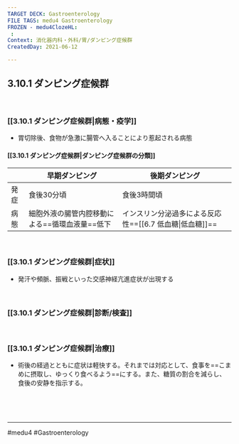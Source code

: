 ```yaml
---
TARGET DECK: Gastroenterology
FILE TAGS: medu4 Gastroenterology
FROZEN - medu4ClozeHL:
 : 
Context: 消化器内科・外科/胃/ダンピング症候群
CreatedDay: 2021-06-12

---
```


## 3.10.1 ダンピング症候群

<br>

### [[3.10.1 ダンピング症候群|病態・疫学]]
* 胃切除後、食物が急激に腸管へ入ることにより惹起される病態
#### [[3.10.1 ダンピング症候群|ダンピング症候群の分類]]
| |早期ダンピング|後期ダンピング|
|---|---|---|
|発症|食後30分頃|食後3時間頃|
|病態|細胞外液の腸管内腔移動による==循環血液量==低下|インスリン分泌過多による反応性==[[6.7 低血糖\|低血糖]]==|
<!--ID: 1624766942982-->


<br>

### [[3.10.1 ダンピング症候群|症状]]
* 発汗や頻脈、振戦といった交感神経亢進症状が出現する

<br>

### [[3.10.1 ダンピング症候群|診断/検査]]


<br>

### [[3.10.1 ダンピング症候群|治療]]
* 術後の経過とともに症状は軽快する。それまでは対応として、食事を==こまめに摂取し、ゆっくり食べるよう==にする。また、糖質の割合を減らし、食後の安静を指示する。
<!--ID: 1624766942988-->


<br><br><br>

---
#medu4 #Gastroenterology 
